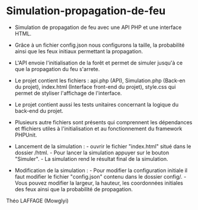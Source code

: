 # Simulation-propagation-de-feu

- Simulation de propagation de feu avec une API PHP et une interface HTML.
- Grâce à un fichier config.json nous configurons la taille, la probabilité ainsi que les feux initiaux permettant la propagation.
- L'API envoie l'initialisation de la forêt et permet de simuler jusqu'à ce que la propagation du feu s'arrete. 
- Le projet contient les fichiers : api.php (API), Simulation.php (Back-en du projet), index.html (Interface front-end du projet), style.css qui permet de styliser l'affichage de l'interface.
- Le projet contient aussi les tests unitaires concernant la logique du back-end du projet.
- Plusieurs autre fichiers sont présents qui comprennent les dépendances et ffichiers utiles à l'initialisation et au fonctionnement du framework PHPUnit.

- Lancement de la simulation : - ouvrir le fichier "index.html" situé dans le dossier /html.
                              - Pour lancer la simulation appuyer sur le bouton "Simuler".
                              - La simulation rend le résultat final de la simulation.
                              
- Modification de la simulation : - Pour modifier la configuration initiale il faut modifier le fichier "config.json" contenu dans le dossier config/.
                                  - Vous pouvez modifier la largeur, la hauteur, les coordonnées initiales des feux ainsi que la probabilité de propagation.
        
Théo LAFFAGE (Mowglyi)


